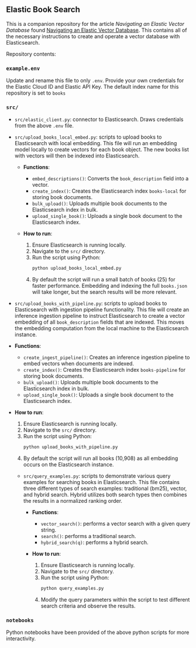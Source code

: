 ## Elastic Book Search
This is a companion repository for the article *Navigating an Elastic Vector Database* found [Navigating an Elastic Vector Database](). This contains all of the necessary instructions to create and operate a vector database with Elasticsearch.

Repository contents:

### `example.env`
Update and rename this file to only `.env`. Provide your own credentials for the Elastic Cloud ID and Elastic API Key. The default index name for this repository is set to `books`

### `src/`

- `src/elastic_client.py`: connector to Elasticsearch. Draws credentials from the above `.env` file.

- `src/upload_books_local_embed.py`: scripts to upload books to Elasticsearch with local embedding.
  This file will run an embedding model locally to create vectors for each book object. The new books list with vectors will then be indexed into Elasticsearch.

  - **Functions**:
    - `embed_descriptions()`: Converts the `book_description` field into a vector.
    - `create_index()`: Creates the Elasticsearch index `books-local` for storing book documents.
    - `bulk_upload()`: Uploads multiple book documents to the Elasticsearch index in bulk.
    - `upload_single_book()`: Uploads a single book document to the Elasticsearch index.

  - **How to run**:
    1. Ensure Elasticsearch is running locally.
    2. Navigate to the `src/` directory.
    3. Run the script using Python:
       ```sh
       python upload_books_local_embed.py
       ```
    4. By default the script will run a small batch of books (25) for faster performance. Embedding and indexing the full `books.json` will take longer, but the search results will be more relevant. 

- `src/upload_books_with_pipeline.py`: scripts to upload books to Elasticsearch with ingestion pipeline functionality.
    This file will create an inference ingestion pipeline to instruct Elasticsearch to create a vector embedding of all `book_description` fields that are indexed. This moves the embedding computation from the local machine to the Elasticsearch instance.
- **Functions**:
  - `create_ingest_pipeline()`: Creates an inference ingestion pipeline to embed vectors when documents are indexed.
  - `create_index()`: Creates the Elasticsearch index `books-pipeline` for storing book documents.
  - `bulk_upload()`: Uploads multiple book documents to the Elasticsearch index in bulk.
  - `upload_single_book()`: Uploads a single book document to the Elasticsearch index.

- **How to run**:
  1. Ensure Elasticsearch is running locally.
  2. Navigate to the `src/` directory.
  3. Run the script using Python:
     ```sh
     python upload_books_with_pipeline.py
     ```
  4. By default the script will run all books (10,908) as all embedding occurs on the Elasticsearch instance.


  - `src/query_examples.py`: scripts to demonstrate various query examples for searching books in Elasticsearch.
    This file contains three different types of search examples: traditional (bm25), vector, and hybrid search. Hybrid utilizes both search types then combines the results in a normalized ranking order.

    - **Functions**:
      - `vector_search()`: performs a vector search with a given query string.
      - `search()`: performs a traditional search.
      - `hybrid_search(q)`: performs a hybrid search.


    - **How to run**:
      1. Ensure Elasticsearch is running locally.
      2. Navigate to the `src/` directory.
      3. Run the script using Python:
         ```sh
         python query_examples.py
         ```
      4. Modify the query parameters within the script to test different search criteria and observe the results.

### `notebooks`
Python notebooks have been provided of the above python scripts for more interactivity.